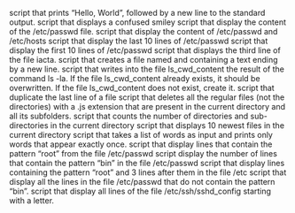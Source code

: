 script that prints “Hello, World”, followed by a new line to the standard output.
script that displays a confused smiley
script that display the content of the /etc/passwd file.
script that display the content of /etc/passwd and /etc/hosts
script that display the last 10 lines of /etc/passwd
script that display the first 10 lines of /etc/passwd
script that displays the third line of the file iacta.
script that creates a file named and containing a text ending by a new line.
script that writes into the file ls_cwd_content the result of the command ls -la. If the file ls_cwd_content already exists, it should be overwritten. If the file ls_cwd_content does not exist, create it.
script that duplicate the last line of a file
script that deletes all the regular files (not the directories) with a .js extension that are present in the current directory and all its subfolders.
script that counts the number of directories and sub-directories in the current directory
script that displays 10 newest files in the current directory
script that takes a list of words as input and prints only words that appear exactly once.
script that display lines that contain the pattern “root” from the file /etc/passwd
script display the number of lines that contain the pattern “bin” in the file /etc/passwd
script that display lines containing the pattern “root” and 3 lines after them in the file /etc
script that display all the lines in the file /etc/passwd that do not contain the pattern “bin”.
script that display all lines of the file /etc/ssh/sshd_config starting with a letter.

